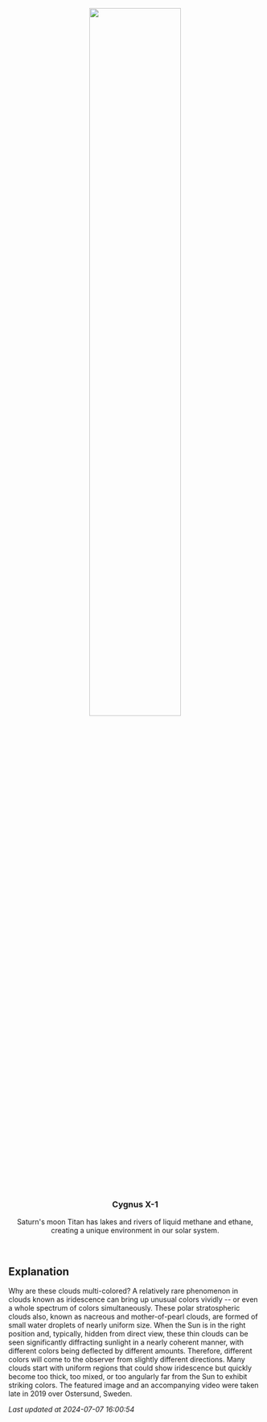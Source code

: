 <p align='center'>
    <img src='https://apod.nasa.gov/apod/image/2407/IridescentClouds_Strand_960.jpg' width='60%' />
    <h3 align="center">Cygnus X-1</h3>
    <p align="center">Saturn's moon Titan has lakes and rivers of liquid methane and ethane, creating a unique environment in our solar system.</p>
</p>
<br/>

Explanation
--
Why are these clouds multi-colored?  A relatively rare phenomenon in clouds known as iridescence can bring up unusual colors vividly -- or even a whole spectrum of colors simultaneously. These polar stratospheric clouds also, known as nacreous and mother-of-pearl clouds,  are formed of small water droplets of nearly uniform size. When the Sun is in the right position and, typically, hidden from direct view, these thin clouds can be seen significantly diffracting sunlight in a nearly coherent manner, with different colors being deflected by different amounts. Therefore, different colors will come to the observer from slightly different directions. Many clouds start with uniform regions that could show iridescence but quickly become too thick, too mixed, or too angularly far from the Sun to exhibit striking colors. The featured image and an accompanying video were taken late in 2019 over Ostersund, Sweden.


*Last updated at 2024-07-07 16:00:54*
